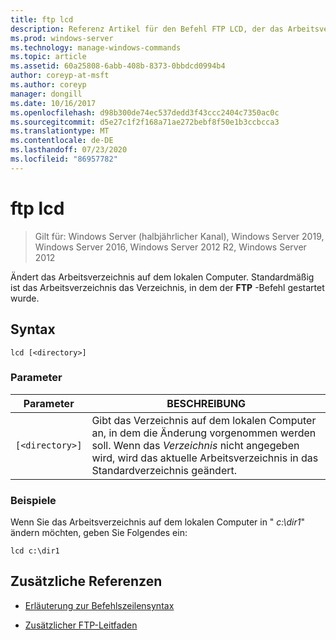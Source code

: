 ```yaml
---
title: ftp lcd
description: Referenz Artikel für den Befehl FTP LCD, der das Arbeitsverzeichnis auf dem lokalen Computer ändert.
ms.prod: windows-server
ms.technology: manage-windows-commands
ms.topic: article
ms.assetid: 60a25808-6abb-408b-8373-0bbdcd0994b4
author: coreyp-at-msft
ms.author: coreyp
manager: dongill
ms.date: 10/16/2017
ms.openlocfilehash: d98b300de74ec537dedd3f43ccc2404c7350ac0c
ms.sourcegitcommit: d5e27c1f2f168a71ae272bebf8f50e1b3ccbcca3
ms.translationtype: MT
ms.contentlocale: de-DE
ms.lasthandoff: 07/23/2020
ms.locfileid: "86957782"
---
```

# <a name="ftp-lcd"></a>ftp lcd

> Gilt für: Windows Server (halbjährlicher Kanal), Windows Server 2019, Windows Server 2016, Windows Server 2012 R2, Windows Server 2012

Ändert das Arbeitsverzeichnis auf dem lokalen Computer. Standardmäßig ist das Arbeitsverzeichnis das Verzeichnis, in dem der **FTP** -Befehl gestartet wurde.

## <a name="syntax"></a>Syntax

```
lcd [<directory>]
```

### <a name="parameters"></a>Parameter

| Parameter | BESCHREIBUNG |
| --------- | ----------- |
| `[<directory>]` | Gibt das Verzeichnis auf dem lokalen Computer an, in dem die Änderung vorgenommen werden soll. Wenn das *Verzeichnis* nicht angegeben wird, wird das aktuelle Arbeitsverzeichnis in das Standardverzeichnis geändert. |

### <a name="examples"></a>Beispiele

Wenn Sie das Arbeitsverzeichnis auf dem lokalen Computer in " *c:\dir1*" ändern möchten, geben Sie Folgendes ein:

```
lcd c:\dir1
```

## <a name="additional-references"></a>Zusätzliche Referenzen

- [Erläuterung zur Befehlszeilensyntax](command-line-syntax-key.md)

- [Zusätzlicher FTP-Leitfaden](/previous-versions/orphan-topics/ws.10/cc756013(v=ws.10))
